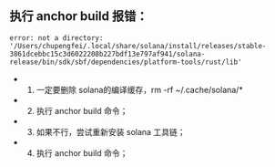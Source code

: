 ## 执行 anchor build 报错：

```
error: not a directory: '/Users/chupengfei/.local/share/solana/install/releases/stable-3861dcebbc15c3d6022208b227bdf13e797af941/solana-release/bin/sdk/sbf/dependencies/platform-tools/rust/lib'
```

- 1. 一定要删除 solana的编译缓存，rm -rf ~/.cache/solana/*
- 2. 执行 anchor build 命令；
- 3. 如果不行，尝试重新安装 solana 工具链；
- 4. 执行 anchor build 命令；